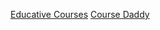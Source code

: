 
[Educative Courses](https://github.com/merry75/educative.io_courses)
[Course Daddy](http://coursesdaddy.com/category/educative-io/)
